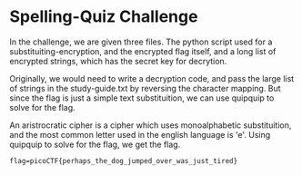 # Spelling-Quiz Challenge 
In the challenge, we are given three files. The python script used for a substituiting-encryption, and the encrypted flag itself, and a long list of encrypted strings, which has the secret key for decrytion. 

Originally, we would need to write a decryption code, and pass the large list of strings in the study-guide.txt by reversing the character mapping. But since the flag is just a simple text substituition, we can use quipquip to solve for the flag. 

An  aristrocratic cipher is a cipher which uses monoalphabetic substituition, and the most common letter used in the english language is 'e'. Using quipquip to solve for the flag, we get the flag.

```flag=picoCTF{perhaps_the_dog_jumped_over_was_just_tired}```
